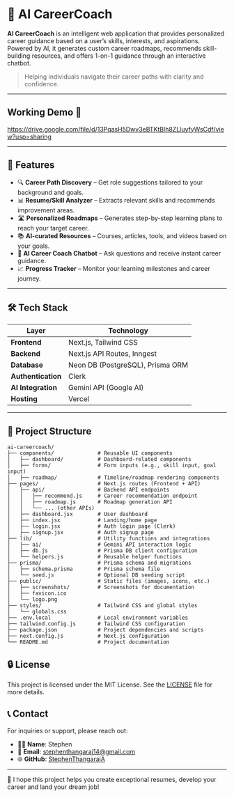 # 🧠 AI CareerCoach

**AI CareerCoach** is an intelligent web application that provides personalized career guidance based on a user’s skills, interests, and aspirations. Powered by AI, it generates custom career roadmaps, recommends skill-building resources, and offers 1-on-1 guidance through an interactive chatbot.

> Helping individuals navigate their career paths with clarity and confidence.

---

## Working Demo 🎥

https://drive.google.com/file/d/13PqasH5Dwv3eBTKtBlh8ZLluyfyWsCdf/view?usp=sharing

---


## 🚀 Features

- 🔍 **Career Path Discovery** – Get role suggestions tailored to your background and goals.
- 📊 **Resume/Skill Analyzer** – Extracts relevant skills and recommends improvement areas.
- 🛣️ **Personalized Roadmaps** – Generates step-by-step learning plans to reach your target career.
- 📚 **AI-curated Resources** – Courses, articles, tools, and videos based on your goals.
- 💬 **AI Career Coach Chatbot** – Ask questions and receive instant career guidance.
- 📈 **Progress Tracker** – Monitor your learning milestones and career journey.

---

## 🛠️ Tech Stack

| Layer         | Technology                          |
|---------------|--------------------------------------|
| **Frontend**  | Next.js, Tailwind CSS                |
| **Backend**   | Next.js API Routes, Inngest          |
| **Database**  | Neon DB (PostgreSQL), Prisma ORM     |
| **Authentication** | Clerk                          |
| **AI Integration** | Gemini API (Google AI)          |
| **Hosting**   | Vercel                               |

---

## 📁 Project Structure

```
ai-careercoach/
├── components/              # Reusable UI components
│   ├── dashboard/           # Dashboard-related components
│   ├── forms/               # Form inputs (e.g., skill input, goal input)
│   ├── roadmap/             # Timeline/roadmap rendering components
├── pages/                   # Next.js routes (Frontend + API)
│   ├── api/                 # Backend API endpoints
│   │   ├── recommend.js     # Career recommendation endpoint
│   │   ├── roadmap.js       # Roadmap generation API
│   │   └── ... (other APIs)
│   ├── dashboard.jsx        # User dashboard
│   ├── index.jsx            # Landing/home page
│   ├── login.jsx            # Auth login page (Clerk)
│   ├── signup.jsx           # Auth signup page
├── lib/                     # Utility functions and integrations
│   ├── ai/                  # Gemini API interaction logic
│   ├── db.js                # Prisma DB client configuration
│   └── helpers.js           # Reusable helper functions
├── prisma/                  # Prisma schema and migrations
│   ├── schema.prisma        # Prisma schema file
│   └── seed.js              # Optional DB seeding script
├── public/                  # Static files (images, icons, etc.)
│   ├── screenshots/         # Screenshots for documentation
│   ├── favicon.ico
│   └── logo.png
├── styles/                  # Tailwind CSS and global styles
│   └── globals.css
├── .env.local               # Local environment variables
├── tailwind.config.js       # Tailwind CSS configuration
├── package.json             # Project dependencies and scripts
├── next.config.js           # Next.js configuration
└── README.md                # Project documentation
```

## 🔒 License

This project is licensed under the MIT License. See the [LICENSE](LICENSE) file for more details.

## 📞 Contact

For inquiries or support, please reach out:
- 👨‍💼 **Name**: Stephen
- 📧 **Email**: stephenthangaraj14@gmail.com
- 🌐 **GitHub**: [StephenThangarajA](https://github.com/StephenThangarajA)

---

🙌 I hope this project helps you create exceptional resumes, develop your career and land your dream job!
